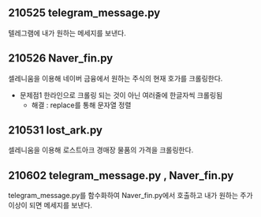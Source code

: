 ## 210525 telegram_message.py
텔레그램에 내가 원하는 메세지를 보낸다.

## 210526 Naver_fin.py
셀레니움을 이용해 네이버 금융에서 원하는 주식의 현재 호가를 크롤링한다.
- 문제점1 한라인으로 크롤링 되는 것이 아닌 여러줄에 한글자씩 크롤링됨
    + 해결 : replace를 통해 문자열 정렬

## 210531 lost_ark.py
셀레니움을 이용해 로스트아크 경매장 물품의 가격을 크롤링한다.


## 210602 telegram_message.py , Naver_fin.py
telegram_message.py를 함수화하여 Naver_fin.py에서 호출하고 내가 원하는 주가 이상이 되면 메세지를 보낸다.
